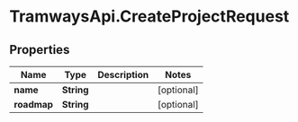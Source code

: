 # TramwaysApi.CreateProjectRequest

## Properties

Name | Type | Description | Notes
------------ | ------------- | ------------- | -------------
**name** | **String** |  | [optional] 
**roadmap** | **String** |  | [optional] 


